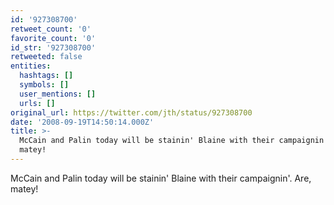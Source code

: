 ```yaml
---
id: '927308700'
retweet_count: '0'
favorite_count: '0'
id_str: '927308700'
retweeted: false
entities:
  hashtags: []
  symbols: []
  user_mentions: []
  urls: []
original_url: https://twitter.com/jth/status/927308700
date: '2008-09-19T14:50:14.000Z'
title: >-
  McCain and Palin today will be stainin' Blaine with their campaignin'. Are,
  matey!
---
```


McCain and Palin today will be stainin' Blaine with their campaignin'. Are, matey!